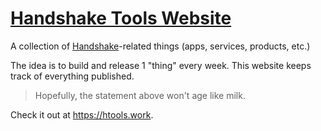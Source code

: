 # [Handshake Tools Website](https://htools.work)

A collection of [Handshake](https://handshake.org)-related things (apps, services, products, etc.)

The idea is to build and release 1 "thing" every week. This website keeps track of everything published.

> Hopefully, the statement above won't age like milk.

Check it out at https://htools.work.
